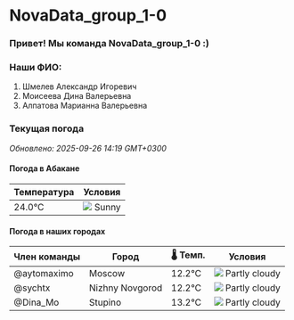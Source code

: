 # NovaData_group_1-0
### Привет! Мы команда NovaData_group_1-0 :)

### Наши ФИО:
1. Шмелев Александр Игоревич
2. Моисеева Дина Валерьевна
3. Алпатова Марианна Валерьевна

### Текущая погода
<!-- WEATHER:START -->
_Обновлено: 2025-09-26 14:19 GMT+0300_

#### Погода в Абакане

| Температура | Условия |
|-------------|----------|
| 24.0°C     | ![](https://cdn.weatherapi.com/weather/64x64/day/113.png) Sunny |

#### Погода в наших городах

| Член команды  | Город               | 🌡️ Темп.  | Условия          |
|---------------|---------------------|-----------|--------------------|
| @aytomaximo    | Moscow              |   12.2°C | ![](https://cdn.weatherapi.com/weather/64x64/day/116.png) Partly cloudy |
| @sychtx        | Nizhny Novgorod     |   12.2°C | ![](https://cdn.weatherapi.com/weather/64x64/day/116.png) Partly cloudy |
| @Dina_Mo       | Stupino             |   13.2°C | ![](https://cdn.weatherapi.com/weather/64x64/day/116.png) Partly cloudy |

<!-- WEATHER:END -->
